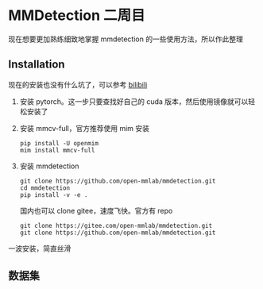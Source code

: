 # MMDetection 二周目

现在想要更加熟练细致地掌握 mmdetection 的一些使用方法，所以作此整理

## Installation

现在的安装也没有什么坑了，可以参考 [bilibili](https://www.bilibili.com/video/BV1NL4y1c7ki?p=2)

1. 安装 pytorch。这一步只要查找好自己的 cuda 版本，然后使用镜像就可以轻松安装了

2. 安装 mmcv-full，官方推荐使用 mim 安装

   ```shell
   pip install -U openmim
   mim install mmcv-full
   ```

3. 安装 mmdetection

   ```shell
   git clone https://github.com/open-mmlab/mmdetection.git
   cd mmdetection
   pip install -v -e .
   ```

   国内也可以 clone gitee，速度飞快。官方有 repo

   ```shell
   git clone https://gitee.com/open-mmlab/mmdetection.git
   git clone https://github.com/open-mmlab/mmdetection.git
   ```

一波安装，简直丝滑

## 数据集

